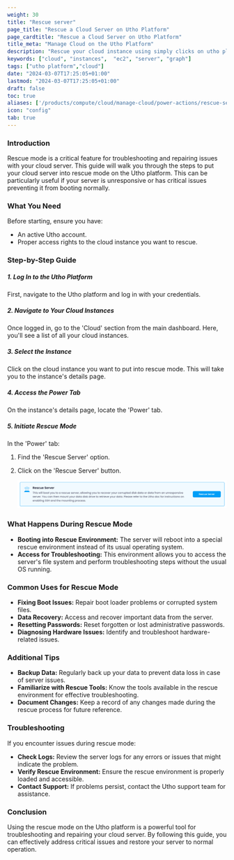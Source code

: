```yaml
---
weight: 30
title: "Rescue server"
page_title: "Rescue a Cloud Server on Utho Platform"
page_cardtitle: "Rescue a Cloud Server on Utho Platform"
title_meta: "Manage Cloud on the Utho Platform"
description: "Rescue your cloud instance using simply clicks on utho platform"
keywords: ["cloud", "instances",  "ec2", "server", "graph"]
tags: ["utho platform","cloud"]
date: "2024-03-07T17:25:05+01:00"
lastmod: "2024-03-07T17:25:05+01:00"
draft: false
toc: true
aliases: ['/products/compute/cloud/manage-cloud/power-actions/rescue-server']
icon: "config"
tab: true
---
```

### Introduction

Rescue mode is a critical feature for troubleshooting and repairing issues with your cloud server. This guide will walk you through the steps to put your cloud server into rescue mode on the Utho platform. This can be particularly useful if your server is unresponsive or has critical issues preventing it from booting normally.

### What You Need

Before starting, ensure you have:

* An active Utho account.
* Proper access rights to the cloud instance you want to rescue.

### Step-by-Step Guide

##### 1. Log In to the Utho Platform

First, navigate to the Utho platform and log in with your credentials.

##### 2. Navigate to Your Cloud Instances

Once logged in, go to the 'Cloud' section from the main dashboard. Here, you'll see a list of all your cloud instances.

##### 3. Select the Instance

Click on the cloud instance you want to put into rescue mode. This will take you to the instance's details page.

##### 4. Access the Power Tab

On the instance's details page, locate the 'Power' tab.

##### 5. Initiate Rescue Mode

In the 'Power' tab:

1. Find the 'Rescue Server' option.
2. Click on the 'Rescue Server' button.

   ![1719311996042](image/index/1719311996042.png)

### What Happens During Rescue Mode

* **Booting into Rescue Environment:** The server will reboot into a special rescue environment instead of its usual operating system.
* **Access for Troubleshooting:** This environment allows you to access the server's file system and perform troubleshooting steps without the usual OS running.

### Common Uses for Rescue Mode

* **Fixing Boot Issues:** Repair boot loader problems or corrupted system files.
* **Data Recovery:** Access and recover important data from the server.
* **Resetting Passwords:** Reset forgotten or lost administrative passwords.
* **Diagnosing Hardware Issues:** Identify and troubleshoot hardware-related issues.

### Additional Tips

* **Backup Data:** Regularly back up your data to prevent data loss in case of server issues.
* **Familiarize with Rescue Tools:** Know the tools available in the rescue environment for effective troubleshooting.
* **Document Changes:** Keep a record of any changes made during the rescue process for future reference.

### Troubleshooting

If you encounter issues during rescue mode:

* **Check Logs:** Review the server logs for any errors or issues that might indicate the problem.
* **Verify Rescue Environment:** Ensure the rescue environment is properly loaded and accessible.
* **Contact Support:** If problems persist, contact the Utho support team for assistance.

### Conclusion

Using the rescue mode on the Utho platform is a powerful tool for troubleshooting and repairing your cloud server. By following this guide, you can effectively address critical issues and restore your server to normal operation.
